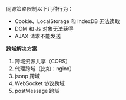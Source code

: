 同源策略限制以下几种行为：

- Cookie、LocalStorage 和 IndexDB 无法读取
- DOM 和 Js 对象无法获得
- AJAX 请求不能发送

**跨域解决方案**

1. 跨域资源共享（CORS）
2. 代理跨域（比如：nginx）
3. jsonp 跨域
4. WebSocket 协议跨域
5. postMessage 跨域
